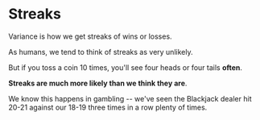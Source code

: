 # Streaks

Variance is how we get streaks of wins or losses. 

As humans, we tend to think of streaks as very unlikely. 

But if you toss a coin 10 times, you'll see four heads or four tails **often**.

**Streaks are much more likely than we think they are**.

We know this happens in gambling -- we've seen the Blackjack dealer hit 20-21 against our 18-19 three times
in a row plenty of times.
